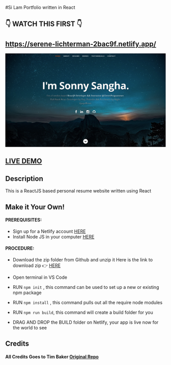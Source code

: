 #Si Lam Portfolio written in React      

## 👇 WATCH THIS FIRST 👇
## https://serene-lichterman-2bac9f.netlify.app/

![ReactJS Resume Website Template](resume-screenshot.png?raw=true "ReactJS Resume Website Template")

## <a href="https://serene-lichterman-2bac9f.netlify.app/">LIVE DEMO</a>

## Description
This is a ReactJS based personal resume website written using React

## Make it Your Own!
#### PREREQUISITES:
- Sign up for a Netlify account <a href='https://www.netlify.com'>HERE</a>
- Install Node JS in your computer <a href='https://nodejs.org/en/'>HERE</a>
#### PROCEDURE:
- Download the zip folder from Github and unzip it
Here is the link to download zip 👉
<a href='https://github.com/silam/react_portfolio'>HERE</a>

- Open terminal in VS Code
- RUN <code>npm init</code> , this command can be used to set up a new or existing npm package
- RUN <code>npm install</code> , this command pulls out all the require node modules
- RUN <code>npm run build</code>, this command will create a build folder for you
- DRAG AND DROP the BUILD folder on Netlify, your app is live now for the world to see


## Credits

#### All Credits Goes to Tim Baker <a href='https://github.com/tbakerx/react-resume-template'>Original Repo</a>

